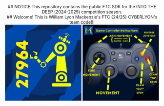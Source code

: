 <div align="center">
  ## NOTICE
  This repository contains the public FTC SDK for the INTO THE DEEP (2024-2025) competition season.
  <br>
  ## Welcome!
  This is William Lyon Mackenzie's FTC {24/25} CYBERLYON's team code!!!
  <br>
  <img src="https://github.com/Emera1d3x/FTC_24-25_CODE/blob/main/TeamLogo.png" width="250">
  <img src="https://github.com/Emera1d3x/FTC_24-25_CODE/blob/main/CyberLyons_ControllerManuel.png" width="250">
</div>

